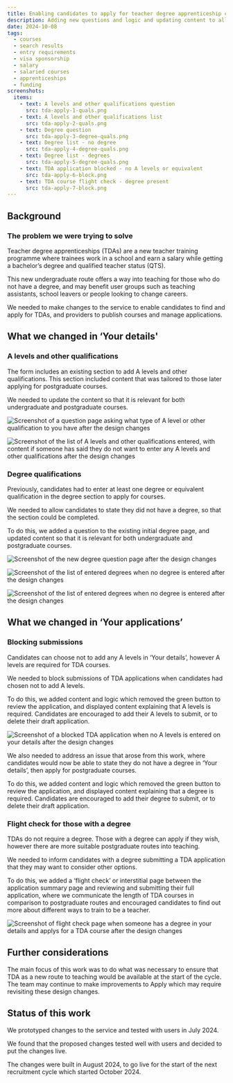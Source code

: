 ```yaml
---
title: Enabling candidates to apply for teacher degree apprenticeship courses
description: Adding new questions and logic and updating content to allow candidates to apply for undergraduate courses
date: 2024-10-08
tags:
  - courses
  - search results
  - entry requirements
  - visa sponsorship
  - salary
  - salaried courses
  - apprenticeships
  - funding
screenshots:
  items:
    - text: A levels and other qualifications question
      src: tda-apply-1-quals.png
    - text: A levels and other qualifications list
      src: tda-apply-2-quals.png
    - text: Degree question
      src: tda-apply-3-degree-quals.png
    - text: Degree list - no degree
      src: tda-apply-4-degree-quals.png
    - text: Degree list - degrees
      src: tda-apply-5-degree-quals.png
    - text: TDA application blocked - no A levels or equivalent
      src: tda-apply-6-block.png
    - text: TDA course flight check - degree present
      src: tda-apply-7-block.png
---
```


## Background

### The problem we were trying to solve

Teacher degree apprenticeships (TDAs) are a new teacher training programme where trainees work in a school and earn a salary while getting a bachelor’s degree and qualified teacher status (QTS).

This new undergraduate route offers a way into teaching for those who do not have a degree, and may benefit user groups such as teaching assistants, school leavers or people looking to change careers.

We needed to make changes to the service to enable candidates to find and apply for TDAs, and providers to publish courses and manage applications.

## What we changed in ‘Your details'

### A levels and other qualifications

The form includes an existing section to add A levels and other qualifications. This section included content that was tailored to those later applying for postgraduate courses.

We needed to update the content so that it is relevant for both undergraduate and postgraduate courses.

![Screenshot of a question page asking what type of A level or other qualification to you have after the design changes](tda-apply-1-quals.png)

![Screenshot of the list of A levels and other qualifications entered, with content if someone has said they do not want to enter any A levels and other qualifications after the design changes](tda-apply-2-quals.png)

### Degree qualifications

Previously, candidates had to enter at least one degree or equivalent qualification in the degree section to apply for courses.

We needed to allow candidates to state they did not have a degree, so that the section could be completed.

To do this, we added a question to the existing initial degree page, and updated content so that it is relevant for both undergraduate and postgraduate courses.

![Screenshot of the new degree question page after the design changes](tda-apply-3-degree-quals.png)

![Screenshot of the list of entered degrees when no degree is entered after the design changes](tda-apply-4-degree-quals.png)

![Screenshot of the list of entered degrees when no degree is entered after the design changes](tda-apply-5-degree-quals.png)

## What we changed in ‘Your applications’

### Blocking submissions

Candidates can choose not to add any A levels in ‘Your details’, however A levels are required for TDA courses.

We needed to block submissions of TDA applications when candidates had chosen not to add A levels.

To do this, we added content and logic which removed the green button to review the application, and displayed content explaining that A levels is required. Candidates are encouraged to add their A levels to submit, or to delete their draft application.

![Screenshot of a blocked TDA application when no A levels is entered on your details after the design changes](tda-apply-6-block.png)

We also needed to address an issue that arose from this work, where candidates would now be able to state they do not have a degree in ‘Your details’, then apply for postgraduate courses.

To do this, we added content and logic which removed the green button to review the application, and displayed content explaining that a degree is required. Candidates are encouraged to add their degree to submit, or to delete their draft application.

### Flight check for those with a degree

TDAs do not require a degree. Those with a degree can apply if they wish, however there are more suitable postgraduate routes into teaching.

We needed to inform candidates with a degree submitting a TDA application that they may want to consider other options.

To do this, we added a ‘flight check’ or interstitial page between the application summary page and reviewing and submitting their full application, where we communicate the length of TDA courses in comparison to postgraduate routes and encouraged candidates to find out more about different ways to train to be a teacher.

![Screenshot of flight check page when someone has a degree in your details and applys for a TDA course after the design changes](tda-apply-7-block.png)

## Further considerations

The main focus of this work was to do what was necessary to ensure that TDA as a new route to teaching would be available at the start of the cycle. The team may continue to make improvements to Apply which may require revisiting these design changes.

## Status of this work

We prototyped changes to the service and tested with users in July 2024.

We found that the proposed changes tested well with users and decided to put the changes live.

The changes were built in August 2024, to go live for the start of the next recruitment cycle which started October 2024.
